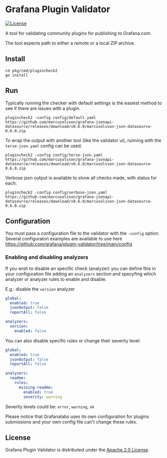# Grafana Plugin Validator

[![License](https://img.shields.io/github/license/grafana/plugin-validator)](LICENSE)

A tool for validating community plugins for publishing to Grafana.com.

The tool expects path to either a remote or a local ZIP archive.

## Install

```SHELL
cd pkg/cmd/plugincheck2
go install
```

## Run

Typically running the checker with default settings is the easiest method to see if there are issues with a plugin.

```SHELL
plugincheck2 -config config/default.yaml https://github.com/marcusolsson/grafana-jsonapi-datasource/releases/download/v0.6.0/marcusolsson-json-datasource-0.6.0.zip
```

To wrap the output with another tool (like the validator ui), running with the `terse-json.yaml` config can be used.

```SHELL
plugincheck2 -config config/terse-json.yaml https://github.com/marcusolsson/grafana-jsonapi-datasource/releases/download/v0.6.0/marcusolsson-json-datasource-0.6.0.zip
```

Verbose json output is available to show all checks made, with status for each.

```SHELL
plugincheck2 -config config/verbose-json.yaml https://github.com/marcusolsson/grafana-jsonapi-datasource/releases/download/v0.6.0/marcusolsson-json-datasource-0.6.0.zip
```

## Configuration
You must pass a configuration file to the validator with the `-config` option. Several configuraton examples are available to use here https://github.com/grafana/plugin-validator/tree/main/config


### Enabling and disabling analyzers

If you wish to disable an specific check (analyzer) you can define this in your configuration file adding an `analyzers` section and specyfing which analyzer or analyzer rules to enable and disable.

E.g.: disable the `version` analyzer

```yaml
global:
  enabled: true
  jsonOutput: false
  reportAll: false

analyzers:
  version:
    enabled: false
```

You can also disable specific rules or change their severity level:

```yaml
global:
  enabled: true
  jsonOutput: false
  reportAll: false

analyzers:
  readme:
    rules:
      missing-readme:
        enabled: true
        severity: warning
```

Severity levels could be: `error`, `warning`, `ok`

Please notice that Grafanalabs uses its own configuration for plugins submissions and your own config file can't change these rules.

## License

Grafana Plugin Validator is distributed under the [Apache 2.0 License](https://github.com/grafana/plugin-validator/blob/master/LICENSE).
